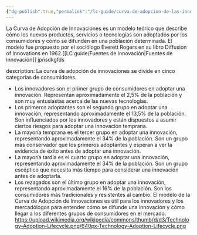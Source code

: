 ```yaml
---
{"dg-publish":true,"permalink":"/lc-guide/curva-de-adopcion-de-las-innovaciones/","noteIcon":""}
---
```


La Curva de Adopción de Innovaciones es un modelo teórico que describe cómo los nuevos productos, servicios o tecnologías son adoptados por los consumidores y cómo se difunden en una población determinada. El modelo fue propuesto por el sociólogo Everett Rogers en su libro Diffusion of Innovations en 1962.[[LC guide/Fuentes de innovación\|Fuentes de innovación]]
jpñsdkgfds

description:
La curva de adopción de innovaciones se divide en cinco categorías de consumidores.
-   Los innovadores son el primer grupo de consumidores en adoptar una innovación. Representan aproximadamente el 2,5% de la población y son muy entusiastas acerca de las nuevas tecnologías.
-   Los primeros adoptantes son el segundo grupo en adoptar una innovación, representando aproximadamente el 13,5% de la población. Son influenciados por los innovadores y están dispuestos a asumir ciertos riesgos para adoptar una innovación temprana.
-   La mayoría temprana es el tercer grupo en adoptar una innovación, representando aproximadamente el 34% de la población. Son un grupo más conservador que los primeros adoptantes y esperan a ver la evidencia de éxito antes de adoptar una innovación.
-   La mayoría tardía es el cuarto grupo en adoptar una innovación, representando aproximadamente el 34% de la población. Son un grupo escéptico que necesita más tiempo para considerar una innovación antes de adoptarla.
-   Los rezagados son el último grupo en adoptar una innovación, representando aproximadamente el 16% de la población. Son los consumidores más tradicionales y resistentes al cambio.
El modelo de la Curva de Adopción de Innovaciones es útil para los innovadores y los mercadólogos para entender cómo se difunde una innovación y cómo llegar a los diferentes grupos de consumidores en el mercado.
https://upload.wikimedia.org/wikipedia/commons/thumb/d/d3/Technology-Adoption-Lifecycle.png/640px-Technology-Adoption-Lifecycle.png